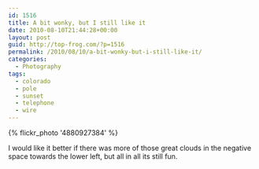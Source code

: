 ```yaml
---
id: 1516
title: A bit wonky, but I still like it
date: 2010-08-10T21:44:28+00:00
layout: post
guid: http://top-frog.com/?p=1516
permalink: /2010/08/10/a-bit-wonky-but-i-still-like-it/
categories:
  - Photography
tags:
  - colorado
  - pole
  - sunset
  - telephone
  - wire
---
```

{% flickr_photo '4880927384' %}

I would like it better if there was more of those great clouds in the negative space towards the lower left, but all in all its still fun.